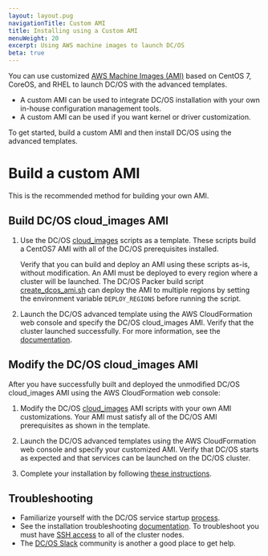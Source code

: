 ```yaml
---
layout: layout.pug
navigationTitle: Custom AMI
title: Installing using a Custom AMI
menuWeight: 20
excerpt: Using AWS machine images to launch DC/OS
beta: true
---
```


You can use customized [AWS Machine Images (AMI)](http://docs.aws.amazon.com/AWSEC2/latest/UserGuide/AMIs.html) based on CentOS 7, CoreOS, and RHEL to launch DC/OS with the advanced templates.

- A custom AMI can be used to integrate DC/OS installation with your own in-house configuration management tools.
- A custom AMI can be used if you want kernel or driver customization.

To get started, build a custom AMI and then install DC/OS using the advanced templates.

# Build a custom AMI
This is the recommended method for building your own AMI.

## Build DC/OS cloud_images AMI

1.  Use the DC/OS [cloud_images](https://github.com/dcos/dcos/tree/master/cloud_images) scripts as a template. These scripts build a CentOS7 AMI with all of the DC/OS prerequisites installed.

    Verify that you can build and deploy an AMI using these scripts as-is, without modification. An AMI must be deployed to every region where a cluster will be launched. The DC/OS Packer build script [create_dcos_ami.sh](https://github.com/dcos/dcos/blob/master/cloud_images/centos7/create_dcos_ami.sh) can deploy the AMI to multiple regions by setting the environment variable `DEPLOY_REGIONS` before running the script.

1.  Launch the DC/OS advanced template using the AWS CloudFormation web console and specify the DC/OS cloud_images AMI. Verify that the cluster launched successfully. For more information, see the [documentation](/dcos/1.12/installing/evaluation/community-supported-methods/aws/).

## Modify the DC/OS cloud_images AMI

After you have successfully built and deployed the unmodified DC/OS cloud_images AMI using the AWS CloudFormation web console:

1.  Modify the DC/OS [cloud_images](https://github.com/dcos/dcos/tree/master/cloud_images) AMI scripts with your own AMI customizations. Your AMI must satisfy all of the DC/OS AMI prerequisites as shown in the template.

1.  Launch the DC/OS advanced templates using the AWS CloudFormation web console and specify your customized AMI. Verify that DC/OS starts as expected and that services can be launched on the DC/OS cluster.

1.  Complete your installation by following [these instructions](/dcos/1.12/installing/evaluation/community-supported-methods/aws/).

## Troubleshooting

- Familiarize yourself with the DC/OS service startup [process](/dcos/1.12/overview/architecture/boot-sequence/).
- See the installation troubleshooting [documentation](/dcos/1.12/installing/troubleshooting/). To troubleshoot you must have [SSH access](/dcos/1.12/administering-clusters/sshcluster/) to all of the cluster nodes.
- The [DC/OS Slack](https://support.mesosphere.com) community is another a good place to get help.
